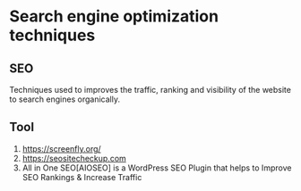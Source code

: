 # Search engine optimization techniques
## SEO
 Techniques used to improves the traffic, ranking and visibility of the website to search engines organically.
## Tool
1. https://screenfly.org/
2. https://seositecheckup.com
3. All in One SEO[AIOSEO] is a WordPress SEO Plugin that helps to Improve SEO Rankings & Increase Traffic

